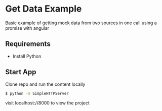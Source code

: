 # Get Data Example
Basic example of getting mock data from two sources in one call using a promise with angular


## Requirements
- Install Python


## Start App
Clone repo and run the content locally

```bash
$ python -m SimpleHTTPServer
```
visit localhost://8000 to view the project